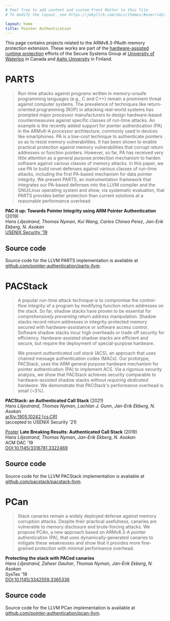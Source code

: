 ```yaml
---
# Feel free to add content and custom Front Matter to this file.
# To modify the layout, see https://jekyllrb.com/docs/themes/#overriding-theme-defaults

layout: home
title: Pointer Authentication
---
```


This page contains projects related to the
ARMv8.3-PAuth memory protection extension. These works are part of the
[hardware-assisted runtime
protection](https://ssg.aalto.fi/research/projects/harp) efforts of the Secure
Systems Group at [University of
Waterloo](https://crysp.uwaterloo.ca/research/SSG) in Canada and [Aalto
University](https://ssg.aalto.fi) in Finland.

# PARTS

> Run-time attacks against programs written in memory-unsafe programming languages (e.g., C and C++) remain a prominent threat against computer systems. The prevalence of techniques like return-oriented programming (ROP) in attacking real-world systems has prompted major processor manufacturers to design hardware-based countermeasures against specific classes of run-time attacks. An example is the recently added support for pointer authentication (PA) in the ARMv8-A processor architecture, commonly used in devices like smartphones. PA is a low-cost technique to authenticate pointers so as to resist memory vulnerabilities. It has been shown to enable practical protection against memory vulnerabilities that corrupt return addresses or function pointers. However, so far, PA has received very little attention as a general purpose protection mechanism to harden software against various classes of memory attacks. In this paper, we use PA to build novel defenses against various classes of run-time attacks, including the first PA-based mechanism for data pointer integrity. We present PARTS, an instrumentation framework that integrates our PA-based defenses into the LLVM compiler and the GNU/Linux operating system and show, via systematic evaluation, that PARTS provides better protection than current solutions at a reasonable performance overhead 

**PAC  it  up:  Towards  Pointer  Integrity  using ARM Pointer Authentication** (2019)  
*Hans Liljestrand*,
*Thomas Nyman*,
*Kui Wang*,
*Carlos Chinea Perez*,
*Jan-Erik Ekberg*,
*N. Asokan*  
[USENIX Security '19](https://www.usenix.org/conference/usenixsecurity19/presentation/liljestrand)

## Source code

Source code for the LLVM PARTS implementation is available at
[github.com/pointer-authentication/parts-llvm](https://github.com/pointer-authentication/parts-llvm).

# PACStack

> A popular run-time attack technique is to compromise the control-flow integrity of a program by modifying function return addresses on the stack. So far, shadow stacks have proven to be essential for _comprehensively preventing_ return address manipulation. Shadow stacks record return addresses in integrity-protected memory secured with hardware-assistance or software access control. Software shadow stacks incur high overheads or trade off security for efficiency. Hardware-assisted shadow stacks are efficient and secure, but require the deployment of special-purpose hardware.
>
> We present _authenticated call stack_ (ACS), an approach that uses chained message authentication codes (MACs). Our prototype, PACStack, uses the ARM general purpose hardware mechanism for pointer authentication (PA) to implement ACS. Via a rigorous security analysis, we show that PACStack achieves security comparable to hardware-assisted shadow stacks _without requiring dedicated hardware_. We demonstrate that PACStack's performance overhead is small (~3%).

**PACStack: an Authenticated Call Stack** (2021)  
*Hans Liljestrand*,
*Thomas Nyman*,
*Lachlan J. Gunn*,
*Jan-Erik Ekberg*,
*N. Asokan*  
[arXiv:1905.10242 \[cs.CR\]](https://arxiv.org/abs/1905.10242)  
(accepted to USENIX Security '21)

[Poster](/assets/pdfs/PACStack.DAC56-LBR-poster.pdf) **Late Breaking Results: Authenticated Call Stack** (2019)  
*Hans Liljestrand*,
*Thomas Nyman*,
*Jan-Erik Ekberg*,
*N. Asokan*  
ACM DAC '19  
[DOI:10.1145/3316781.3322469](http://doi.acm.org/10.1145/3316781.3322469)

## Source code

Source code for the LLVM PACStack implementation is available at
[github.com/pacstack/pacstack-llvm](https://github.com/pointer-authentication/pacstack-llvm).

# PCan

> Stack canaries remain a widely deployed defense against memory corruption attacks. Despite their practical usefulness, canaries are vulnerable to memory disclosure and brute-forcing attacks. We propose PCAn, a new approach based on ARMv8.3-A pointer authentication (PA), that uses dynamically-generated canaries to mitigate these weaknesses and show that it provides more fine-grained protection with minimal performance overhead.

**Protecting the stack with PACed canaries**  
*Hans Liljestrand*,
*Zaheer Gauhar*,
*Thomas Nyman*,
*Jan-Erik Ekberg*,
*N. Asokan*  
SysTex '19  
[DOI:10.1145/3342559.3365336](https://doi.org/10.1145/3342559.3365336)

## Source code

Source code for the LLVM PCan implementation is available at
[github.com/pointer-authentication/pcan-llvm](https://github.com/pointer-authentication/pcan-llvm).
